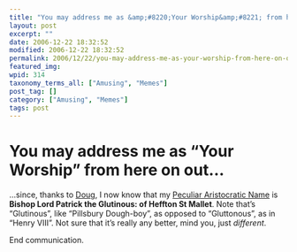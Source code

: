 ```yaml
---
title: "You may address me as &amp;#8220;Your Worship&amp;#8221; from here on out&amp;#8230;"
layout: post
excerpt: ""
date: 2006-12-22 18:32:52
modified: 2006-12-22 18:32:52
permalink: 2006/12/22/you-may-address-me-as-your-worship-from-here-on-out/index.html
featured_img: 
wpid: 314
taxonomy_terms_all: ["Amusing", "Memes"]
post_tag: []
category: ["Amusing", "Memes"]
tags: post
---
```


# You may address me as &#8220;Your Worship&#8221; from here on out&#8230;

…since, thanks to [Doug](http://ballsandwalnuts.com/?p=1564), I now know that my [Peculiar Aristocratic Name](http://www.masquerademaskarts.com/memes/peculiartitle.php) is **Bishop Lord Patrick the Glutinous: of Heffton St Mallet**. Note that’s “Glutinous”, like “Pillsbury Dough-boy”, as opposed to “Gluttonous”, as in “Henry VIII”. Not sure that it’s really any better, mind you, just *different*.

End communication.